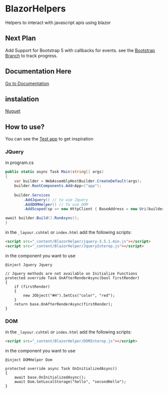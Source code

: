 # BlazorHelpers
Helpers to interact with javascript apis using blazor

## Next Plan
Add Support for Bootstrap 5 with callbacks for events. see the [Bootstrap Branch](https://github.com/litch0/BlazorHelpers/tree/BootstrapSupport) to track progress.  

## Documentation Here
[Go to Documentation](https://github.com/litch0/BlazorHelpers/wiki)

## instalation
[Nuguet](https://www.nuget.org/packages/BlazorHelper/)

## How to use?
You can see the [Test app](https://github.com/litch0/BlazorHelpers/tree/main/blazorHelperTest) to get inspiration 
### JQuery
in program.cs
```C#
public static async Task Main(string[] args)
{
    var builder = WebAssemblyHostBuilder.CreateDefault(args);
    builder.RootComponents.Add<App>("app");
        
    builder.Services
        .AddJquery() // to use Jquery
        .AddDOMHelper() // To use DOM
        .AddScoped(sp => new HttpClient { BaseAddress = new Uri(builder.HostEnvironment.BaseAddress) });

await builder.Build().RunAsync();
}
```

in the `_layour.cshtml` or `index.html` add the following scripts:
```HTML
<script src="_content/BlazorHelper/jquery-3.5.1.min.js"></script>
<script src="_content/BlazorHelper/JqueryInterop.js"></script>
```

in the component you want to use
```CSHTML
@inject Jquery Jquery

// Jquery methods are not available on Initialize Functions
protected override Task OnAfterRenderAsync(bool firstRender)
{
    if (firstRender)
    {    
        new JObject("#H").SetCss("color", "red");
    }
    return base.OnAfterRenderAsync(firstRender);
}
```

### DOM
in the `_layour.cshtml` or `index.html` add the following scripts:
```HTML
<script src="_content/BlazorHelper/DOMInterop.js"></script>
```

in the component you want to use
```CSHTML
@inject DOMHelper Dom

protected override async Task OnInitializedAsync()
{
    await base.OnInitializedAsync();
    await Dom.SetLocalStorage("hello", "secondHello");
}
```
